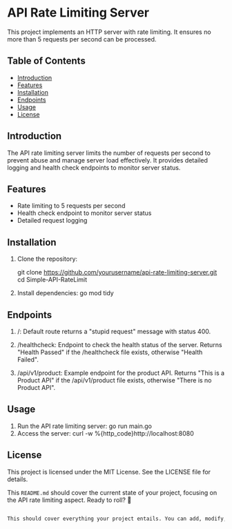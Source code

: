 # API Rate Limiting Server

This project implements an HTTP server with rate limiting. It ensures no more than 5 requests per second can be processed.

## Table of Contents
- [Introduction](#introduction)
- [Features](#features)
- [Installation](#installation)
- [Endpoints](#endpoints)
- [Usage](#usage)
- [License](#license)

## Introduction
The API rate limiting server limits the number of requests per second to prevent abuse and manage server load effectively. It provides detailed logging and health check endpoints to monitor server status.

## Features
- Rate limiting to 5 requests per second
- Health check endpoint to monitor server status
- Detailed request logging

## Installation
1. Clone the repository:

   git clone https://github.com/yourusername/api-rate-limiting-server.git
   cd Simple-API-RateLimit

   
2. Install dependencies:
   go mod tidy

## Endpoints
1. /: Default route returns a "stupid request" message with status 400.

2. /healthcheck: Endpoint to check the health status of the server. Returns "Health Passed" if the /healthcheck file exists, otherwise "Health Failed".

3. /api/v1/product: Example endpoint for the product API. Returns "This is a Product API" if the /api/v1/product file exists, otherwise "There is no Product API".

## Usage
1. Run the API rate limiting server:
   go run main.go
2. Access the server:
   curl -w %{http_code}http://localhost:8080
   



## License
This project is licensed under the MIT License. See the LICENSE file for details.

This `README.md` should cover the current state of your project, focusing on the API rate limiting aspect. Ready to roll? 🚀
```markdown

This should cover everything your project entails. You can add, modify, or remove sections as needed. 🚀
